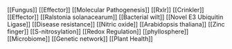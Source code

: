 [[Fungus]]
[[Effector]]
[[Molecular Pathogenesis]]
[[Rxlr]]
[[Crinkler]]
[[Effector]]
[[Ralstonia solanacearum]]
[[Bacterial wilt]]
[[Novel E3 Ubiquitin Ligase]]
[[Disease resistance]]
[[Nitric oxide]]
[[Arabidopsis thaliana]]
[[Zinc finger]]
[[S-nitrosylation]]
[[Redox Regulation]]
[[phyllosphere]]
[[Microbiome]]
[[Genetic network]]
[[Plant Health]]
